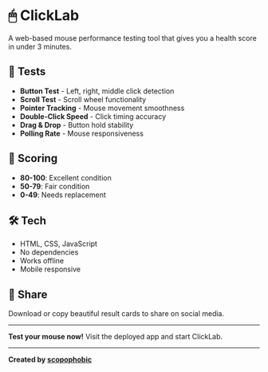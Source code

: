 # 🖱 ClickLab

A web-based mouse performance testing tool that gives you a health score in under 3 minutes.

## 🧪 Tests

- **Button Test** - Left, right, middle click detection
- **Scroll Test** - Scroll wheel functionality  
- **Pointer Tracking** - Mouse movement smoothness
- **Double-Click Speed** - Click timing accuracy
- **Drag & Drop** - Button hold stability
- **Polling Rate** - Mouse responsiveness

## 🎯 Scoring

- **80-100**: Excellent condition
- **50-79**: Fair condition  
- **0-49**: Needs replacement

## 🛠 Tech

- HTML, CSS, JavaScript
- No dependencies
- Works offline
- Mobile responsive

## 📱 Share

Download or copy beautiful result cards to share on social media.

---

**Test your mouse now!** Visit the deployed app and start ClickLab.

---

**Created by [scopophobic](https://github.com/scopophobic)**


